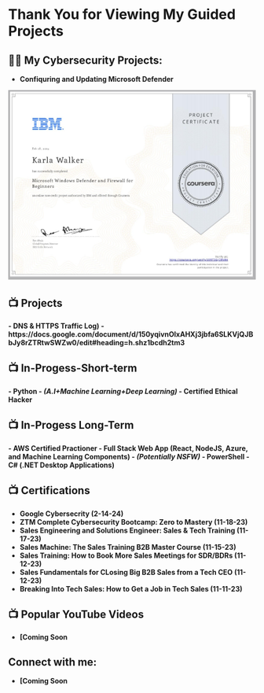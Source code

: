 <h1>Thank You for Viewing My Guided Projects</h1>

<h2>👨‍💻 My Cybersecurity Projects:</h2>

- <b>Confiquring and Updating Microsoft Defender<b>
<img src="IBM Project.png"/>


<h2>📺 Projects</h2>
- <b>DNS & HTTPS Traffic Log)</b>
  - https://docs.google.com/document/d/150yqivnOlxAHXj3jbfa6SLKVjQJBbJy8rZTRtwSWZw0/edit#heading=h.shz1bcdh2tm3

<h2>📺 In-Progess-Short-term</h2>
- <b>Python</b>
 - <b><i>(A.I+Machine Learning+Deep Learning)</b></i>
- <b>Certified Ethical Hacker</b>

<h2>📺 In-Progess Long-Term</h2>
- <b>AWS Certified Practioner</b>
- <b>Full Stack Web App (React, NodeJS, Azure, and Machine Learning Components)</b>
  - <b><i>(Potentially NSFW)</b></i>
- <b>PowerShell</b>
- <b>C# (.NET Desktop Applications)</b>
 


<h2>📺 Certifications</h2>

- Google Cybersecrity (2-14-24)
- ZTM Complete Cybersecurity Bootcamp: Zero to Mastery (11-18-23)
- Sales Engineering and Solutions Engineer: Sales & Tech Training (11-17-23)
- Sales Machine: The Sales Training B2B Master Course (11-15-23)
- Sales Training: How to Book More Sales Meetings for SDR/BDRs (11-12-23)
- Sales Fundamentals for CLosing Big B2B Sales from a Tech CEO (11-12-23)
- Breaking Into Tech Sales: How to Get a Job in Tech Sales (11-11-23)

<h2>📺 Popular YouTube Videos</h2>

- [Coming Soon

<h2> Connect with me:</h2>

- [Coming Soon

[twitter]: https://twitter.com/ 
[youtube]: https://www.youtube.com/ 
[instagram]: https://www.instagram.com
[linkedin]: https://linkedin.com/in/ 
<!--

Here are some ideas to get you started:

- 🔭 I’m currently working on ...
- 🌱 I’m currently learning ...
- 👯 I’m looking to collaborate on ...
- 🤔 I’m looking for help with ...
- 💬 Ask me about ...
- 📫 How to reach me: ...
- 😄 Pronouns: ...
- ⚡ Fun fact: ...
-->
